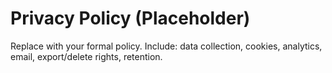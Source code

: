 # Privacy Policy (Placeholder)

Replace with your formal policy. Include: data collection, cookies, analytics, email, export/delete rights, retention.
